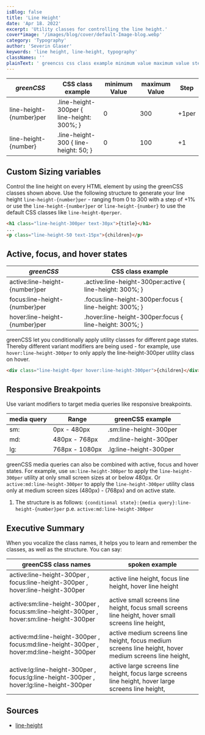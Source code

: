 ```yaml
---
isBlog: false
title: 'Line Height'
date: 'Apr 18. 2022'
excerpt: 'Utility classes for controlling the line height.'
cover*image: '/images/blog/cover/default-Image-blog.webp'
category: 'Typography'
author: 'Severin Glaser'
keywords: 'line height, line-height, typography'
classNames: ''
plainText: ' greencss css class example minimum value maximum value step line-height number per line-height-300per line-height: 300%; 0 300 +1per line-height number line-height-300 line-height: 50; 0 100 +1 custom sizing variables control the line height on every html element by using the greencss classes shown above use the following structure to generate your line height `line-height number per` ranging from 0 to 300 with a step of +1% or use the `line-height number per` or `line-height number ` to use the default css classes like `line-height-0perper`  active focus and hover states greencss css class example active:line-height number per active :line-height-300per:active line-height: 300%; focus:line-height number per focus :line-height-300per:focus line-height: 300%; hover:line-height number per hover :line-height-300per:focus line-height: 300%; greencss let you conditionally apply utility classes for different page states thereby different variant modifiers are being used for example use `hover:line-height-300per` to only apply the line-height-300per utility class on hover  responsive breakpoints use variant modifiers to target media queries like responsive breakpoints media query range greencss example sm: 0px 480px sm:line-height-300per md: 480px 768px md:line-height-300per lg: 768px 1080px lg:line-height-300per greencss media queries can also be combined with active focus and hover states for example use `sm:line-height-300per` to apply the `line-height-300per` utility at only small screen sizes at or below 480px or `active:md:line-height-300per` to apply the `line-height-300per` utility class only at medium screen sizes 480px 768px and on active state 1 the structure is as follows: ` conditional state : media query :line-height number per` p e `active:md:line-height-300per` executive summary when you vocalize the class names it helps you to learn and remember the classes as well as the structure you can say: greencss class names spoken example active:line-height-300per focus:line-height-300per hover:line-height-300per active line height focus line height hover line height active:sm:line-height-300per focus:sm:line-height-300per hover:sm:line-height-300per active small screens line height focus small screens line height hover small screens line height active:md:line-height-300per focus:md:line-height-300per hover:md:line-height-300per active medium screens line height focus medium screens line height hover medium screens line height active:lg:line-height-300per focus:lg:line-height-300per hover:lg:line-height-300per active large screens line height focus large screens line height hover large screens line height sources line-height https: developer mozilla org en-us docs web css line-height '
---
```


| _greenCSS_              | CSS class example                          | minimum Value | maximum Value | Step  |
| ----------------------- | ------------------------------------------ | ------------- | ------------- | ----- |
| line-height-{number}per | .line-height-300per { line-height: 300%; } | 0             | 300           | +1per |
| line-height-{number}    | .line-height-300 { line-height: 50; }      | 0             | 100           | +1    |

## Custom Sizing variables

Control the line height on every HTML element by using the greenCSS classes shown above. Use the following structure to generate your line height `line-height-{number}per` - ranging from 0 to 300 with a step of +1% or use the `line-height-{number}per` or `line-height-{number}` to use the default CSS classes like `line-height-0perper`.

```html
<h1 class="line-height-300per text-30px">{title}</h1>
...
<p class="line-height-50 text-15px">{children}</p>
```

## Active, focus, and hover states

| _greenCSS_                     | CSS class example                                         |
| ------------------------------ | --------------------------------------------------------- |
| active:line-height-{number}per | .active\:line-height-300per:active { line-height: 300%; } |
| focus:line-height-{number}per  | .focus\:line-height-300per:focus { line-height: 300%; }   |
| hover:line-height-{number}per  | .hover\:line-height-300per:focus { line-height: 300%; }   |

greenCSS let you conditionally apply utility classes for different page states. Thereby different variant modifiers are being used - for example, use `hover:line-height-300per` to only apply the line-height-300per utility class on hover.

```html
<div class="line-height-0per hover:line-height-300per">{children}</div>
```

## Responsive Breakpoints

Use variant modifiers to target media queries like responsive breakpoints.

| media query | Range          | greenCSS example       |
| ----------- | -------------- | ---------------------- |
| sm:         | 0px - 480px    | .sm:line-height-300per |
| md:         | 480px - 768px  | .md:line-height-300per |
| lg:         | 768px - 1080px | .lg:line-height-300per |

greenCSS media queries can also be combined with active, focus and hover states. For example, use `sm:line-height-300per` to apply the `line-height-300per` utility at only small screen sizes at or below 480px. Or `active:md:line-height-300per` to apply the `line-height-300per` utility class only at medium screen sizes (480px) - (768px) and on active state.

1. The structure is as follows: `{conditional state}:{media query}:line-height-{number}per` p.e. `active:md:line-height-300per`

## Executive Summary

When you vocalize the class names, it helps you to learn and remember the classes, as well as the structure. You can say:

| greenCSS class names                                                                     | spoken example                                                                                         |
| ---------------------------------------------------------------------------------------- | ------------------------------------------------------------------------------------------------------ |
| active:line-height-300per , focus:line-height-300per , hover:line-height-300per          | active line height, focus line height, hover line height                                               |
| active:sm:line-height-300per , focus:sm:line-height-300per , hover:sm:line-height-300per | active small screens line height, focus small screens line height, hover small screens line height,    |
| active:md:line-height-300per , focus:md:line-height-300per , hover:md:line-height-300per | active medium screens line height, focus medium screens line height, hover medium screens line height, |
| active:lg:line-height-300per , focus:lg:line-height-300per , hover:lg:line-height-300per | active large screens line height, focus large screens line height, hover large screens line height,    |

## Sources

- [line-height](https://developer.mozilla.org/en-US/docs/Web/CSS/line-height)
